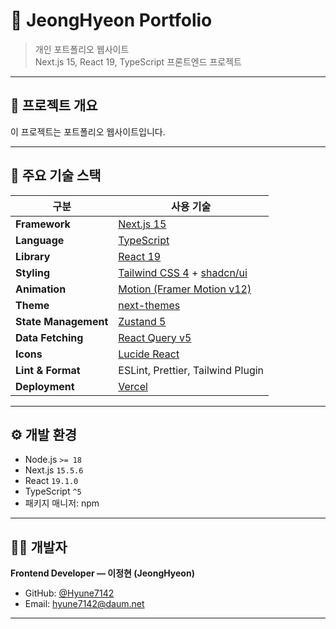 # 📘 JeongHyeon Portfolio

> 개인 포트폴리오 웹사이트  
> Next.js 15, React 19, TypeScript 프론트엔드 프로젝트

---

## 🚀 프로젝트 개요

이 프로젝트는 포트폴리오 웹사이트입니다.

---

## 🧩 주요 기술 스택

| 구분 | 사용 기술 |
|------|------------|
| **Framework** | [Next.js 15](https://nextjs.org/) 
| **Language** | [TypeScript](https://www.typescriptlang.org/) |
| **Library** | [React 19](https://react.dev/) 
| **Styling** | [Tailwind CSS 4](https://tailwindcss.com/) + [shadcn/ui](https://ui.shadcn.com/) 
| **Animation** | [Motion (Framer Motion v12)](https://motion.dev/) 
| **Theme** | [next-themes](https://github.com/pacocoursey/next-themes) 
| **State Management** | [Zustand 5](https://zustand-demo.pmnd.rs/) 
| **Data Fetching** | [React Query v5](https://tanstack.com/query/latest) 
| **Icons** | [Lucide React](https://lucide.dev/)
| **Lint & Format** | ESLint, Prettier, Tailwind Plugin 
| **Deployment** | [Vercel](https://vercel.com/) 

---

## ⚙️ 개발 환경

- Node.js `>= 18`
- Next.js `15.5.6`
- React `19.1.0`
- TypeScript `^5`
- 패키지 매니저: npm

---

## 🧑‍💻 개발자

**Frontend Developer — 이정현 (JeongHyeon)**
- GitHub: [@Hyune7142](https://github.com/Hyune7142)
- Email: hyune7142@daum.net

---

